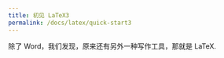 ```yaml
---
title: 初见 LaTeX3
permalink: /docs/latex/quick-start3
---
```


除了 Word，我们发现，原来还有另外一种写作工具，那就是 LaTeX.

